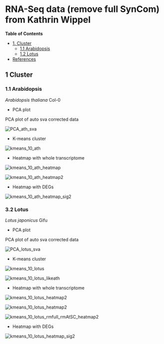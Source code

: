 # RNA-Seq data (remove full SynCom) from Kathrin Wippel #

<!-- content start -->

**Table of Contents**

- [1. Cluster](#3-cluster)
    - [1.1 Arabidopsis](#31-arabidopsis)
    - [1.2 Lotus](#32-lotus)
- [References](#references)
    
<!-- content end -->
 
## 1 Cluster

### 1.1 Arabidopsis

*Arabidopsis thaliana* Col-0

* PCA plot

PCA plot of auto sva corrected data

![PCA_ath_sva](results_rmfull/PCA_ath_sva.jpg)

* K-means cluster

![kmeans_10_ath](results_rmfull/kmeans_10_ath.jpg)

* Heatmap with whole transcriptome

![kmeans_10_ath_heatmap](results_rmfull/kmeans_10_ath_heatmap.jpg)

![kmeans_10_ath_heatmap2](results_rmfull/kmeans_10_ath_heatmap2.jpg)

* Heatmap with DEGs

![kmeans_10_ath_heatmap_sig2](results_rmfull/kmeans_10_ath_heatmap_sig2.jpg)

### 3.2 Lotus

*Lotus japonicus* Gifu

* PCA plot

PCA plot of auto sva corrected data

![PCA_lotus_sva](results_rmfull/PCA_lotus_sva.jpg)

* K-means cluster

![kmeans_10_lotus](results_rmfull/kmeans_10_lotus.jpg)

![kmeans_10_lotus_likeath](results_rmfull/kmeans_10_lotus_likeath.jpg)

* Heatmap with whole transcriptome

![kmeans_10_lotus_heatmap2](results_rmfull/kmeans_10_lotus_heatmap2.jpg)

![kmeans_10_lotus_heatmap2](results_rmfull/kmeans_10_lotus_likeath_heatmap2.jpg)

![kmeans_10_lotus_rmfull_rmAtSC_heatmap2](results_rmfull/kmeans_10_lotus_rmfull_rmAtSC_heatmap2.jpg)

* Heatmap with DEGs

![kmeans_10_lotus_heatmap_sig2](results_rmfull/kmeans_10_lotus_heatmap_sig2.jpg)

